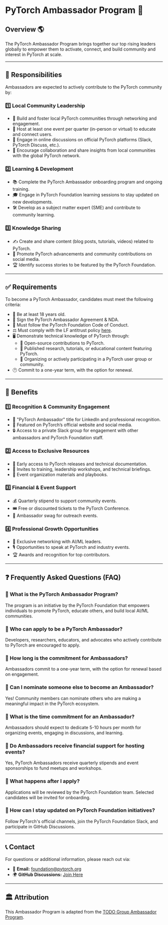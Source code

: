 # PyTorch Ambassador Program 🚀

## Overview 🌎  

The PyTorch Ambassador Program brings together our top rising leaders globally to empower them 
to activate, connect, and build community and interest in PyTorch at scale. 

---

## 🔹 Responsibilities  

Ambassadors are expected to actively contribute to the PyTorch community by:  

### **1️⃣ Local Community Leadership**  
- 👥 Build and foster local PyTorch communities through networking and engagement.  
- 🎤 Host at least one event per quarter (in-person or virtual) to educate and connect users.  
- 💬 Engage in online discussions on official PyTorch platforms (Slack, PyTorch Discuss, etc.).  
- 🔗 Encourage collaboration and share insights from local communities with the global PyTorch network.  

### **2️⃣ Learning & Development**  
- 📚 Complete the PyTorch Ambassador onboarding program and ongoing training.  
- 🎓 Engage in PyTorch Foundation learning sessions to stay updated on new developments.  
- 🛠 Develop as a subject matter expert (SME) and contribute to community learning.  

### **3️⃣ Knowledge Sharing**  
- ✍️ Create and share content (blog posts, tutorials, videos) related to PyTorch.  
- 📢 Promote PyTorch advancements and community contributions on social media.  
- 🏆 Identify success stories to be featured by the PyTorch Foundation.  

---

## ✅ Requirements  

To become a PyTorch Ambassador, candidates must meet the following criteria:  

- 🎂 Be at least 18 years old.  
- 📝 Sign the PyTorch Ambassador Agreement & NDA.  
- 📜 Must follow the PyTorch Foundation Code of Conduct.  
- ⚖️ Must comply with the LF antitrust policy [here](https://www.linuxfoundation.org/legal/antitrust-policy).  
- 🖥️ Demonstrate technical knowledge of PyTorch through:  
  - 🔹 Open-source contributions to PyTorch.  
  - 🔹 Published research, tutorials, or educational content featuring PyTorch.  
  - 🔹 Organizing or actively participating in a PyTorch user group or community.  
- 🕐 Commit to a one-year term, with the option for renewal.  

---

## 🎁 Benefits  

### **1️⃣ Recognition & Community Engagement**  
- 🏅 "PyTorch Ambassador" title for LinkedIn and professional recognition.  
- 🌟 Featured on PyTorch’s official website and social media.  
- 🔒 Access to a private Slack group for engagement with other ambassadors and PyTorch Foundation staff.  

### **2️⃣ Access to Exclusive Resources**  
- 🚀 Early access to PyTorch releases and technical documentation.  
- 🎤 Invites to training, leadership workshops, and technical briefings.  
- 📖 Event organization materials and playbooks.  

### **3️⃣ Financial & Event Support**  
- 💰 Quarterly stipend to support community events.  
- 🎟️ Free or discounted tickets to the PyTorch Conference.  
- 🎁 Ambassador swag for outreach events.  

### **4️⃣ Professional Growth Opportunities**  
- 🔗 Exclusive networking with AI/ML leaders.  
- 🎙️ Opportunities to speak at PyTorch and industry events.  
- 🏆 Awards and recognition for top contributors.  

---

## ❓ Frequently Asked Questions (FAQ)  

### 🔹 What is the PyTorch Ambassador Program?  
The program is an initiative by the PyTorch Foundation that empowers individuals to promote PyTorch, 
educate others, and build local AI/ML communities.  

### 🔹 Who can apply to be a PyTorch Ambassador?  
Developers, researchers, educators, and advocates who actively contribute to PyTorch are encouraged to apply.  

### 🔹 How long is the commitment for Ambassadors?  
Ambassadors commit to a one-year term, with the option for renewal based on engagement.  

### 🔹 Can I nominate someone else to become an Ambassador?  
Yes! Community members can nominate others who are making a meaningful impact in the PyTorch ecosystem.  

### 🔹 What is the time commitment for an Ambassador?  
Ambassadors should expect to dedicate 5-10 hours per month for organizing events, engaging in discussions, and learning.  

### 🔹 Do Ambassadors receive financial support for hosting events?  
Yes, PyTorch Ambassadors receive quarterly stipends and event sponsorships to fund meetups and workshops.  

### 🔹 What happens after I apply?  
Applications will be reviewed by the PyTorch Foundation team. Selected candidates will be invited for onboarding.  

### 🔹 How can I stay updated on PyTorch Foundation initiatives?  
Follow PyTorch's official channels, join the PyTorch Foundation Slack, and participate in GitHub Discussions.  

---

## 📞 Contact  

For questions or additional information, please reach out via:  
- 📧 **Email:** [foundation@pytorch.org](mailto:foundation@pytorch.org)   
- 🌍 **GitHub Discussions:** [Join Here](https://github.com/pytorch/foundation-initiative/discussions)  

---

## 🏛 Attribution  

This Ambassador Program is adapted from the [TODO Group Ambassador Program](https://todogroup.org/community/ambassadors/#:~:text=The%20TODO%20OSPO%20Ambassador%20Program,strong%20community%20collaboration%20and%20relationships).  
